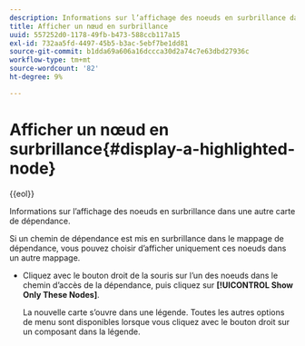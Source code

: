 ```yaml
---
description: Informations sur l’affichage des noeuds en surbrillance dans une autre carte de dépendance.
title: Afficher un nœud en surbrillance
uuid: 557252d0-1178-49fb-b473-588ccb117a15
exl-id: 732aa5fd-4497-45b5-b3ac-5ebf7be1dd81
source-git-commit: b1dda69a606a16dccca30d2a74c7e63dbd27936c
workflow-type: tm+mt
source-wordcount: '82'
ht-degree: 9%

---
```


# Afficher un nœud en surbrillance{#display-a-highlighted-node}

{{eol}}

Informations sur l’affichage des noeuds en surbrillance dans une autre carte de dépendance.

Si un chemin de dépendance est mis en surbrillance dans le mappage de dépendance, vous pouvez choisir d’afficher uniquement ces noeuds dans un autre mappage.

* Cliquez avec le bouton droit de la souris sur l’un des noeuds dans le chemin d’accès de la dépendance, puis cliquez sur **[!UICONTROL Show Only These Nodes]**.

   La nouvelle carte s’ouvre dans une légende. Toutes les autres options de menu sont disponibles lorsque vous cliquez avec le bouton droit sur un composant dans la légende.
